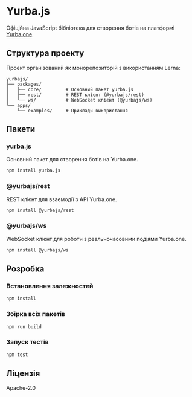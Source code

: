 # Yurba.js

Офіційна JavaScript бібліотека для створення ботів на платформі [Yurba.one](https://yurba.one).

## Структура проекту

Проект організований як монорепозиторій з використанням Lerna:

```
yurbajs/
├── packages/
│   ├── core/         # Основний пакет yurba.js
│   ├── rest/         # REST клієнт (@yurbajs/rest)
│   └── ws/           # WebSocket клієнт (@yurbajs/ws)
└── apps/
    └── examples/     # Приклади використання
```

## Пакети

### yurba.js

Основний пакет для створення ботів на Yurba.one.

```bash
npm install yurba.js
```

### @yurbajs/rest

REST клієнт для взаємодії з API Yurba.one.

```bash
npm install @yurbajs/rest
```

### @yurbajs/ws

WebSocket клієнт для роботи з реальночасовими подіями Yurba.one.

```bash
npm install @yurbajs/ws
```

## Розробка

### Встановлення залежностей

```bash
npm install
```

### Збірка всіх пакетів

```bash
npm run build
```

### Запуск тестів

```bash
npm test
```

## Ліцензія

Apache-2.0